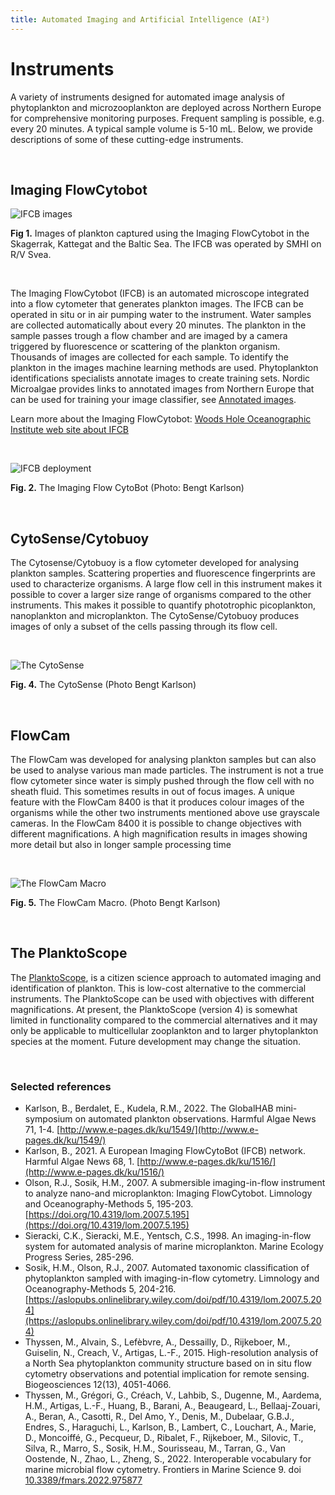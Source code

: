 ```yaml
---
title: Automated Imaging and Artificial Intelligence (AI²)
---
```


# Instruments

A variety of instruments designed for automated image analysis of phytoplankton and microzooplankton are deployed across Northern Europe for comprehensive monitoring purposes. Frequent sampling is possible, e.g. every 20 minutes. A typical sample volume is 5-10 mL. Below, we provide descriptions of some of these cutting-edge instruments.

&nbsp;  

## Imaging FlowCytobot

![IFCB images](/assets/ifcb_mosaic_for_nordic_microalgae.png)

__Fig 1.__ Images of plankton captured using the Imaging FlowCytobot in the Skagerrak, Kattegat and the Baltic Sea. The IFCB was operated by SMHI on R/V Svea.

&nbsp;  

The Imaging FlowCytobot (IFCB) is an automated microscope integrated into a flow cytometer that generates plankton images. The IFCB can be operated in situ or in air pumping water to the instrument. Water samples are collected automatically about every 20 minutes. The plankton in the sample passes trough a flow chamber and are imaged by a camera triggered by fluorescence or scattering of the plankton organism. Thousands of images are collected for each sample. To identify the plankton in the images machine learning methods are used. Phytoplankton identifications specialists annotate images to create training sets. Nordic Microalgae provides links to annotated images from Northern Europe that can be used for training your image classifier, see [Annotated images](/annotated-images/).

Learn more about the Imaging FlowCytobot: [Woods Hole Oceanographic Institute web site about IFCB](https://www2.whoi.edu/staff/hsosik/ifcb/)

&nbsp;  

![IFCB deployment](/assets/Imaging_FlowCytobot_10_October_2017_cropped_IMG_1273_small.jpg)

__Fig. 2.__ The Imaging Flow CytoBot (Photo: Bengt Karlson)

&nbsp;  

## CytoSense/Cytobuoy

The Cytosense/Cytobuoy is a flow cytometer developed for analysing plankton samples. Scattering properties and fluorescence fingerprints are used to characterize organisms. A large flow cell in this instrument makes it possible to cover a larger size range of organisms compared to the other instruments. This makes it possible to quantify phototrophic picoplankton, nanoplankton and microplankton. The CytoSense/Cytobuoy produces images of only a subset of the cells passing through its flow cell.

&nbsp;  

![The CytoSense](/assets/cytosense_IMG_9015_cropped.JPG)

__Fig. 4.__ The CytoSense (Photo Bengt Karlson)

&nbsp;  

## FlowCam

The FlowCam was developed for analysing plankton samples but can also be used to analyse various man made particles. The instrument is not a true flow cytometer since water is simply pushed through the flow cell with no sheath fluid. This sometimes results in out of focus images. A unique feature with the FlowCam 8400 is that it produces colour images of the organisms while the other two instruments mentioned above use grayscale cameras. In the FlowCam 8400 it is possible to change objectives with different magnifications. A high magnification results in images showing more detail but also in longer sample processing time

&nbsp;  

![The FlowCam Macro](/assets/flow_cam_macro_IMG_8981_cropped.JPG)

__Fig. 5.__ The FlowCam Macro. (Photo Bengt Karlson)

&nbsp;  

## The PlanktoScope

The [PlanktoScope](https://www.planktoscope.org), is a citizen science approach to automated imaging and identification of plankton. This is low-cost alternative to the commercial instruments. The PlanktoScope can be used with objectives with different magnifications. At present, the PlanktoScope (version 4) is somewhat limited in functionality compared to the commercial alternatives and it may only be applicable to multicellular zooplankton and to larger phytoplankton species at the moment. Future development may change the situation.


&nbsp;  

### Selected references

- Karlson, B., Berdalet, E., Kudela, R.M., 2022. The GlobalHAB mini-symposium on automated plankton observations. Harmful Algae News 71, 1-4. [http://www.e-pages.dk/ku/1549/](http://www.e-pages.dk/ku/1549/)
- Karlson, B., 2021. A European Imaging FlowCytoBot (IFCB) network. Harmful Algae News 68, 1. [http://www.e-pages.dk/ku/1516/](http://www.e-pages.dk/ku/1516/)
- Olson, R.J., Sosik, H.M., 2007. A submersible imaging-in-flow instrument to analyze nano-and microplankton: Imaging FlowCytobot. Limnology and Oceanography-Methods 5, 195-203. [https://doi.org/10.4319/lom.2007.5.195](https://doi.org/10.4319/lom.2007.5.195)
- Sieracki, C.K., Sieracki, M.E., Yentsch, C.S., 1998. An imaging-in-flow system for automated analysis of marine microplankton. Marine Ecology Progress Series, 285-296.
- Sosik, H.M., Olson, R.J., 2007. Automated taxonomic classification of phytoplankton sampled with imaging-in-flow cytometry. Limnology and Oceanography-Methods 5, 204-216. [https://aslopubs.onlinelibrary.wiley.com/doi/pdf/10.4319/lom.2007.5.204](https://aslopubs.onlinelibrary.wiley.com/doi/pdf/10.4319/lom.2007.5.204)
- Thyssen, M., Alvain, S., Lefèbvre, A., Dessailly, D., Rijkeboer, M., Guiselin, N., Creach, V., Artigas, L.-F., 2015. High-resolution analysis of a North Sea phytoplankton community structure based on in situ flow cytometry observations and potential implication for remote sensing. Biogeosciences 12(13), 4051-4066.
- Thyssen, M., Grégori, G., Créach, V., Lahbib, S., Dugenne, M., Aardema, H.M., Artigas, L.-F., Huang, B., Barani, A., Beaugeard, L., Bellaaj-Zouari, A., Beran, A., Casotti, R., Del Amo, Y., Denis, M., Dubelaar, G.B.J., Endres, S., Haraguchi, L., Karlson, B., Lambert, C., Louchart, A., Marie, D., Moncoiffé, G., Pecqueur, D., Ribalet, F., Rijkeboer, M., Silovic, T., Silva, R., Marro, S., Sosik, H.M., Sourisseau, M., Tarran, G., Van Oostende, N., Zhao, L., Zheng, S., 2022. Interoperable vocabulary for marine microbial flow cytometry. Frontiers in Marine Science 9. doi [10.3389/fmars.2022.975877](https://doi.org/10.3389/fmars.2022.975877)
